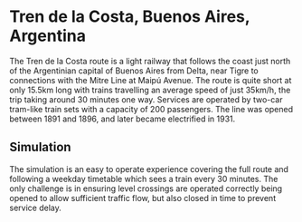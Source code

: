 # Tren de la Costa, Buenos Aires, Argentina

The Tren de la Costa route is a light railway that follows the coast just north of the Argentinian capital of Buenos Aires from Delta, near Tigre to connections with the Mitre Line at Maipú Avenue.
The route is quite short at only 15.5km long with trains travelling an average speed of just 35km/h, the trip taking around 30 minutes one way. Services are operated by two-car tram-like train sets with a capacity of 200 passengers.
The line was opened between 1891 and 1896, and later became electrified in 1931.

## Simulation

The simulation is an easy to operate experience covering the full route and following a weekday timetable which sees a train every 30 minutes. The only challenge is in ensuring level crossings are operated correctly being
opened to allow sufficient traffic flow, but also closed in time to prevent service delay.

